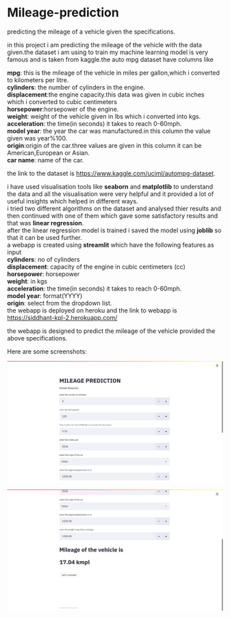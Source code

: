 # Mileage-prediction
predicting the mileage of a vehicle given the specifications.

in this project i am predicting the mileage of the vehicle with the data given.the dataset i am using to train my machine learning model is very famous and is taken from kaggle.the auto mpg dataset have columns like 

**mpg**: this is the mileage of the vehicle in miles per gallon,which i converted to kilometers per litre.\
**cylinders**: the number of cylinders in the engine.\
**displacement**:the engine capacity.this data was given in cubic inches which i converted to cubic centimeters\
**horsepower**:horsepower of the engine.\
**weight**: weight of the vehicle given in lbs which i converted into kgs.\
**acceleration**: the time(in seconds) it takes to reach 0-60mph.\
**model year**: the year the car was manufactured.in this column the value given was year%100.\
**origin**:origin of the car.three values are given in this column it can be American,European or Asian.\
**car name**: name of the car.

the link to the dataset is https://www.kaggle.com/uciml/autompg-dataset.

i have used visualisation tools like **seaborn** and **matplotlib** to understand the data and all the visualisation were very helpful and it provided a lot of useful insights which helped in different ways.\
i tried two different algorithms on the dataset and analysed thier results and then continued with one of them which gave some satisfactory results and that was **linear regression**. \
after the linear regression model is trained i saved the model using **joblib** so that it can be used further.\
a webapp is created using **streamlit** which have the following features as input \
**cylinders**:     no of cylinders\
**displacement**:  capacity of the engine in cubic centimeters (cc)\
**horsepower**:    horsepower\
**weight**:        in kgs\
**acceleration**:  the time(in seconds) it takes to reach 0-60mph.\
**model year**:    format(YYYY)\
**origin**:        select from the dropdown list.\
the webapp is deployed on heroku and the link to webapp is https://siddhant-kpl-2.herokuapp.com/ 

the webapp is designed to predict the mileage of the vehicle provided the above specifications.

Here are some screenshots:

![screenshot of the webapp](https://github.com/sid26ranjan/mileage-prediction/blob/master/screenshots/Screenshot%20from%202020-07-11%2020-05-34.png)

![screenshot of the webapp](https://github.com/sid26ranjan/mileage-prediction/blob/master/screenshots/Screenshot%20from%202020-07-11%2020-05-41.png)

